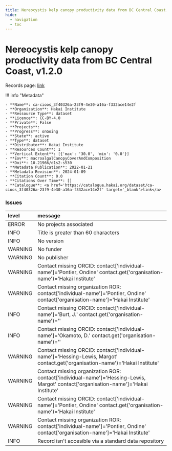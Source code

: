 ```yaml
---
title: Nereocystis kelp canopy productivity data from BC Central Coast, v1.2.0
hide:
  - navigation
  - toc
---
```


# Nereocystis kelp canopy productivity data from BC Central Coast, v1.2.0

Records page: <a href='https://catalogue.hakai.org/dataset/ca-cioos_3f40326a-23f9-4e30-a16a-f332ace14e2f' target='_blank'>link</a>

<div id='map'></div>

!!! info "Metadata"
    
    - **Name**: ca-cioos_3f40326a-23f9-4e30-a16a-f332ace14e2f 
    - **Organization**: Hakai Institute 
    - **Ressource Type**: dataset 
    - **Licence**: CC-BY-4.0 
    - **Private**: False 
    - **Projects**:  
    - **Progress**: onGoing 
    - **State**: active 
    - **Type**: dataset 
    - **Distributor**: Hakai Institute 
    - **Resources Count**: 1 
    - **Vertical Extent**: [{'max': '30.0', 'min': '0.0'}] 
    - **Eov**: macroalgalCanopyCoverAndComposition 
    - **Doi**: 10.21966/d1s2-s530 
    - **Metadata Publication**: 2022-01-21 
    - **Metadata Revision**: 2024-01-09 
    - **Citation Count**: 0.0 
    - **Citations Over Time**: [] 
    - **Catalogue**: <a href='https://catalogue.hakai.org/dataset/ca-cioos_3f40326a-23f9-4e30-a16a-f332ace14e2f' target='_blank'>link</a> 

### Issues

| level   | message                                                                                                                              |
|:--------|:-------------------------------------------------------------------------------------------------------------------------------------|
| ERROR   | No projects associated                                                                                                               |
| INFO    | Title is greater than 60 characters                                                                                                  |
| INFO    | No version                                                                                                                           |
| WARNING | No funder                                                                                                                            |
| WARNING | No publisher                                                                                                                         |
| WARNING | Contact missing ORCID: contact['individual-name']='Pontier, Ondine' contact.get('organisation-name')='Hakai Institute'               |
| WARNING | Contact missing organization ROR:  contact['individual-name']='Pontier, Ondine' contact['organisation-name']='Hakai Institute'       |
| INFO    | Contact missing ORCID: contact['individual-name']='Burt, J.' contact.get('organisation-name')=''                                     |
| INFO    | Contact missing ORCID: contact['individual-name']='Okamoto, D.' contact.get('organisation-name')=''                                  |
| WARNING | Contact missing ORCID: contact['individual-name']='Hessing-Lewis, Margot' contact.get('organisation-name')='Hakai Institute'         |
| WARNING | Contact missing organization ROR:  contact['individual-name']='Hessing-Lewis, Margot' contact['organisation-name']='Hakai Institute' |
| WARNING | Contact missing ORCID: contact['individual-name']='Pontier, Ondine' contact.get('organisation-name')='Hakai Institute'               |
| WARNING | Contact missing organization ROR:  contact['individual-name']='Pontier, Ondine' contact['organisation-name']='Hakai Institute'       |
| INFO    | Record isn't accesible via a standard data repository                                                                                |

<script>
   document.addEventListener("DOMContentLoaded", function() {
    var map = L.map('map').setView([51.505, -125.09], 5);
    L.tileLayer('https://tile.openstreetmap.org/{z}/{x}/{y}.png', {
        maxZoom: 19,
        attribution: '&copy; <a href="http://www.openstreetmap.org/copyright">OpenStreetMap</a>'
    }).addTo(map);
    var geojsonFeature = {
        "type": "Feature",
        "properties": {
            "name" : "Nereocystis kelp canopy productivity data from BC Central Coast, v1.2.0"
        },
        "geometry": {'type': 'Polygon', 'coordinates': [[[-128.6, 51.19], [-127.1, 51.19], [-127.1, 52.28], [-128.6, 52.28], [-128.6, 51.19]]]}
    }
    L.geoJSON(geojsonFeature).addTo(map);
   })
</script>